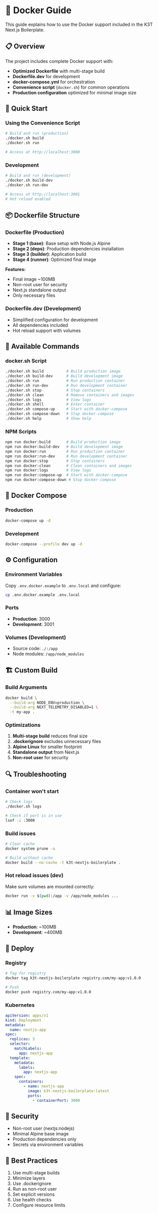 # 🐳 Docker Guide

This guide explains how to use the Docker support included in the K3T Next.js Boilerplate.

## 📋 Overview

The project includes complete Docker support with:

- **Optimized Dockerfile** with multi-stage build
- **Dockerfile.dev** for development
- **docker-compose.yml** for orchestration
- **Convenience script** (`docker.sh`) for common operations
- **Production configuration** optimized for minimal image size

## 🚀 Quick Start

### Using the Convenience Script

```bash
# Build and run (production)
./docker.sh build
./docker.sh run

# Access at http://localhost:3000
```

### Development

```bash
# Build and run (development)
./docker.sh build-dev
./docker.sh run-dev

# Access at http://localhost:3001
# Hot reload enabled
```

## 📦 Dockerfile Structure

### Dockerfile (Production)

- **Stage 1 (base)**: Base setup with Node.js Alpine
- **Stage 2 (deps)**: Production dependencies installation
- **Stage 3 (builder)**: Application build
- **Stage 4 (runner)**: Optimized final image

**Features:**

- Final image ~100MB
- Non-root user for security
- Next.js standalone output
- Only necessary files

### Dockerfile.dev (Development)

- Simplified configuration for development
- All dependencies included
- Hot reload support with volumes

## 🔧 Available Commands

### docker.sh Script

```bash
./docker.sh build          # Build production image
./docker.sh build-dev      # Build development image
./docker.sh run            # Run production container
./docker.sh run-dev        # Run development container
./docker.sh stop           # Stop containers
./docker.sh clean          # Remove containers and images
./docker.sh logs           # View logs
./docker.sh shell          # Enter container
./docker.sh compose-up     # Start with docker-compose
./docker.sh compose-down   # Stop docker-compose
./docker.sh help           # Show help
```

### NPM Scripts

```bash
npm run docker:build       # Build production image
npm run docker:build-dev   # Build development image
npm run docker:run         # Run production container
npm run docker:run-dev     # Run development container
npm run docker:stop        # Stop containers
npm run docker:clean       # Clean containers and images
npm run docker:logs        # View logs
npm run docker:compose-up  # Start with docker-compose
npm run docker:compose-down # Stop docker-compose
```

## 🔄 Docker Compose

### Production

```bash
docker-compose up -d
```

### Development

```bash
docker-compose --profile dev up -d
```

## ⚙️ Configuration

### Environment Variables

Copy `.env.docker.example` to `.env.local` and configure:

```bash
cp .env.docker.example .env.local
```

### Ports

- **Production**: 3000
- **Development**: 3001

### Volumes (Development)

- Source code: `./:/app`
- Node modules: `/app/node_modules`

## 🏗️ Custom Build

### Build Arguments

```bash
docker build \
  --build-arg NODE_ENV=production \
  --build-arg NEXT_TELEMETRY_DISABLED=1 \
  -t my-app .
```

### Optimizations

1. **Multi-stage build** reduces final size
2. **.dockerignore** excludes unnecessary files
3. **Alpine Linux** for smaller footprint
4. **Standalone output** from Next.js
5. **Non-root user** for security

## 🔍 Troubleshooting

### Container won't start

```bash
# Check logs
./docker.sh logs

# Check if port is in use
lsof -i :3000
```

### Build issues

```bash
# Clear cache
docker system prune -a

# Build without cache
docker build --no-cache -t k3t-nextjs-boilerplate .
```

### Hot reload issues (dev)

Make sure volumes are mounted correctly:

```bash
docker run -v $(pwd):/app -v /app/node_modules ...
```

## 📊 Image Sizes

- **Production**: ~100MB
- **Development**: ~400MB

## 🚀 Deploy

### Registry

```bash
# Tag for registry
docker tag k3t-nextjs-boilerplate registry.com/my-app:v1.0.0

# Push
docker push registry.com/my-app:v1.0.0
```

### Kubernetes

```yaml
apiVersion: apps/v1
kind: Deployment
metadata:
  name: nextjs-app
spec:
  replicas: 3
  selector:
    matchLabels:
      app: nextjs-app
  template:
    metadata:
      labels:
        app: nextjs-app
    spec:
      containers:
        - name: nextjs-app
          image: k3t-nextjs-boilerplate:latest
          ports:
            - containerPort: 3000
```

## 🔐 Security

- Non-root user (nextjs:nodejs)
- Minimal Alpine base image
- Production dependencies only
- Secrets via environment variables

## 📝 Best Practices

1. Use multi-stage builds
2. Minimize layers
3. Use .dockerignore
4. Run as non-root user
5. Set explicit versions
6. Use health checks
7. Configure resource limits
